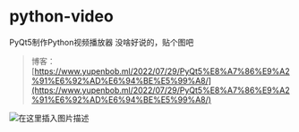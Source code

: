 # python-video
PyQt5制作Python视频播放器
没啥好说的，贴个图吧
> 博客：[https://www.yupenbob.ml/2022/07/29/PyQt5%E8%A7%86%E9%A2%91%E6%92%AD%E6%94%BE%E5%99%A8/](https://www.yupenbob.ml/2022/07/29/PyQt5%E8%A7%86%E9%A2%91%E6%92%AD%E6%94%BE%E5%99%A8/)

![在这里插入图片描述](https://img-blog.csdnimg.cn/096fd2d5577947ce94527bbffdac449c.png?x-oss-process=image/watermark,type_ZHJvaWRzYW5zZmFsbGJhY2s,shadow_50,text_Q1NETiBAWXVwZW5fQm9i,size_20,color_FFFFFF,t_70,g_se,x_16#pic_center)
